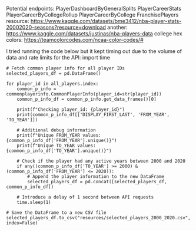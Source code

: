 Potential endpoints: PlayerDashboardByGeneralSplits
PlayerCareerStats
PlayerCareerByCollegeRollup
PlayerCareerByCollege
FranchisePlayers
resource: https://www.kaggle.com/datasets/bme3412/nba-player-stats-20002020-seasons?resource=download
another: https://www.kaggle.com/datasets/justinas/nba-players-data
college hex colors: https://teamcolorcodes.com/ncaa-color-codes/#

I tried running the code below but it kept timing out due to the volume of data and rate limits for the API: 
    import time

    # Fetch common player info for all player IDs
    selected_players_df = pd.DataFrame()

    for player_id in all_players.index:
        common_p_info = commonplayerinfo.CommonPlayerInfo(player_id=str(player_id))
        common_p_info_df = common_p_info.get_data_frames()[0]

        print(f"Checking player_id: {player_id}")
        print(common_p_info_df[['DISPLAY_FIRST_LAST', 'FROM_YEAR', 'TO_YEAR']])

        # Additional debug information
        print(f"Unique FROM_YEAR values: {common_p_info_df['FROM_YEAR'].unique()}")
        print(f"Unique TO_YEAR values: {common_p_info_df['TO_YEAR'].unique()}")

        # Check if the player had any active years between 2000 and 2020
        if any((common_p_info_df['TO_YEAR'] >= 2000) & (common_p_info_df['FROM_YEAR'] <= 2020)):
            # Append the player information to the new DataFrame
            selected_players_df = pd.concat([selected_players_df, common_p_info_df])

        # Introduce a delay of 1 second between API requests
        time.sleep(1)

    # Save the DataFrame to a new CSV file
    selected_players_df.to_csv("resources/selected_players_2000_2020.csv", index=False)